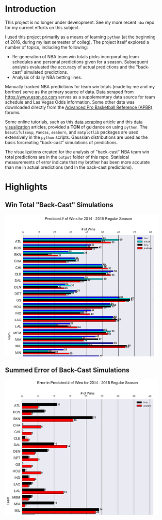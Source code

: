 
# Introduction

This project is no longer under development. See my more recent `nba` repo
for my current efforts on this subject.

I used this project primarily as a means of learning `python` (at the beginning of 2016,
during my last semester of colleg). The project
itself explored a number of topics, including the following:

+ Re-generation of NBA team win totals picks incorporating team schedules and
personal predictions given for a season. Subsequent analysis evaluated the
accuracy of actual predictions and the "back-cast" simulated predictions.
+ Analysis of daily NBA betting lines.

Manually tracked NBA predictions for team win totals (made by me and my borther)
serve as the primary source of data.
Data scraped from <https://www.espn.go.com> serves as a supplementary data source
for team schedule and Las Vegas Odds information.
Some other data was downloaded directly from the
[Advanced Pro Basketball Reference (APBR)](http://apbr.org/metrics/viewforum.php?f=2)
forums.

Some online tutorials, such as this [data scraping](https://fansided.com/2015/09/07/nylon-calculus-101-data-scraping-with-python/) article and this
[data visualization](https://fansided.com/2015/09/14/nylon-calculus-101-visualizing-the-nba-draft-with-python/) articles, provided a **TON** of guidance on using `python`.
The `beautifulsoup`, `Pandas`, `seaborn`, and `matplotlib` packages are used
extensively in the `python` scripts. Gaussian distributions are used as the basis
forcreating "back-cast" simulations of predictions.

The visualizations created for the analysis of "back-cast" NBA team win total
predictions are in the `output` folder of this repo. Statisical measurements
of error indicate that my brother has been more accurate than me in actual
predictions (and in the back-cast predictions).

# Highlights

## Win Total "Back-Cast" Simulations

![](img/wt_models_num_games_2015.png)

## Summed Error of Back-Cast Simulations

![](img/wt_models_sum_error_2015.png)

